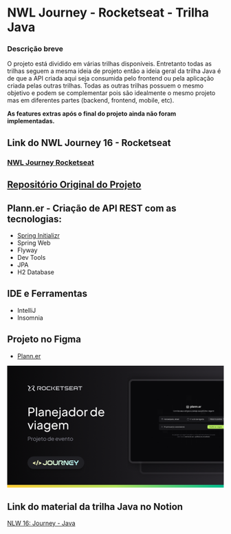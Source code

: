 # NWL Journey - Rocketseat - Trilha Java

### Descrição breve
O projeto está dividido em várias trilhas disponíveis. Entretanto todas as trilhas seguem a mesma ideia de projeto
então a ideia geral da trilha Java é de que a API criada aqui seja consumida pelo frontend ou pela aplicação criada
pelas outras trilhas. Todas as outras trilhas possuem o mesmo objetivo e podem se complementar pois são idealmente o
mesmo projeto mas em diferentes partes (backend, frontend, mobile, etc).

**As features extras após o final do projeto ainda não foram implementadas.**

## Link do NWL Journey 16 - Rocketseat 
### [NWL Journey Rocketseat](https://www.rocketseat.com.br/eventos/nlw/convite/lucas-37245)

## [Repositório Original do Projeto](https://github.com/rocketseat-education/nlw-journey-java)

## Plann.er - Criação de API REST com as tecnologias:
- [Spring Initializr](https://start.spring.io/)
- Spring Web
- Flyway
- Dev Tools
- JPA
- H2 Database

## IDE e Ferramentas

- IntelliJ
- Insomnia

## Projeto no Figma
- [Plann.er](https://www.figma.com/community/file/1392276515495389646/nlw-journey-planejador-de-viagem)

[![Projeto no Figma](figma.png)](https://www.figma.com/community/file/1392276515495389646/nlw-journey-planejador-de-viagem)

## Link do material da trilha Java no Notion
[NLW 16: Journey - Java](https://efficient-sloth-d85.notion.site/Java-88e8c49196cb497aa471a3773408ecba)
